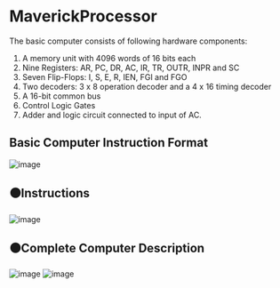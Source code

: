 # MaverickProcessor
The basic computer consists of following hardware components:
1.	A memory unit with 4096 words of 16 bits each
2.	Nine Registers: AR, PC, DR, AC, IR, TR, OUTR, INPR and SC
3.	Seven Flip-Flops: I, S, E, R, IEN, FGI and FGO
4.	Two decoders: 3 x 8 operation decoder and a 4 x 16 timing decoder
5.	A 16-bit common bus
6.	Control Logic Gates
7.	Adder and logic circuit connected to input of AC.
## Basic Computer Instruction Format
![image](https://user-images.githubusercontent.com/115729819/235218388-4d856558-9a0d-4fc1-a18e-2e32dc28c87a.png)


## ⚫Instructions


![image](https://user-images.githubusercontent.com/115729819/235218523-6bdac6b0-2742-44c6-8f25-c2dc7593cd0f.png)

## ⚫Complete Computer Description
![image](https://user-images.githubusercontent.com/115729819/235218658-6c23af1a-a29a-4c75-8cd7-fb71941cd41f.png)
![image](https://user-images.githubusercontent.com/115729819/235218674-c6d83928-1e02-4932-b864-89813c0ec38c.png)




